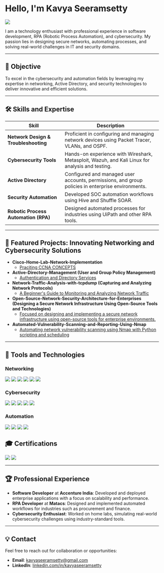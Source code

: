 # Hello, I'm Kavya Seeramsetty 
<a href="https://linkedin.com"><img src="https://img.shields.io/badge/-LinkedIn-0072b1?&style=for-the-badge&logo=linkedin&logoColor=white" /></a>

I am a technology enthusiast with professional experience in software development, RPA (Robotic Process Automation), and cybersecurity. My passion lies in designing secure networks, automating processes, and solving real-world challenges in IT and security domains.

---

## 🌟 Objective
To excel in the cybersecurity and automation fields by leveraging my expertise in networking, Active Directory, and security technologies to deliver innovative and efficient solutions.

---

## 🛠️ Skills and Expertise
| **Skill**                                     | **Description**                                                                                  |
|-----------------------------------------------|--------------------------------------------------------------------------------------------------|
| **Network Design & Troubleshooting**          | Proficient in configuring and managing network devices using Packet Tracer, VLANs, and OSPF.     |
| **Cybersecurity Tools**                       | Hands-on experience with Wireshark, Metasploit, Wazuh, and Kali Linux for analysis and testing.  |
| **Active Directory**                          | Configured and managed user accounts, permissions, and group policies in enterprise environments.|
| **Security Automation**                       | Developed SOC automation workflows using Hive and Shuffle SOAR.                                 |
| **Robotic Process Automation (RPA)**          | Designed automated processes for industries using UiPath and other RPA tools.                   |

---
<h2>🚀 Featured Projects: Innovating Networking and Cybersecurity Solutions</h2>

- <b>Cisco-Home-Lab-Network-Implementation</b>
  - [Praciting CCNA CONCEPTS](https://github.com/kavya-seeramsetty/Cisco-Home-Lab-Network-Implementation)
- <b>Active-Directory-Management (User and Group Policy Management)</b>
  - [Authentication and Directory Services](https://github.com/kavya-seeramsetty/Active-Directory-Management/tree/main)
- <b>Network-Traffic-Analysis-with-tcpdump (Capturing and Analyzing Network Protocols)</b>
  - [A Beginner's Guide to Monitoring and Analyzing Network Traffic](https://github.com/kavya-seeramsetty/Network-Traffic-Analysis-with-tcpdump)
- <b>Open-Source-Network-Security-Architecture-for-Enterprises (Designing a Secure Network Infrastructure Using Open-Source Tools and Technologies)</b>
  - [Focused on designing and implementing a secure network infrastructure using open-source tools for enterprise environments.](https://github.com/kavya-seeramsetty/Open-Source-Network-Security-Architecture-for-Enterprises)
- <b>Automated-Vulnerability-Scanning-and-Reporting-Using-Nmap</b>
  - [Automating network vulnerability scanning using Nmap with Python scripting and scheduling](https://github.com/kavya-seeramsetty/Automating-network-vulnerability-scanning-using-Nmap-with-Python-scripting-and-scheduling)

---

## 🔧 Tools and Technologies

### Networking
<div>
    <img src="https://img.shields.io/badge/-Packet_Tracer-009639?&style=for-the-badge&logo=cisco&logoColor=white" />
    <img src="https://img.shields.io/badge/-Wireshark-1679A7?&style=for-the-badge&logo=Wireshark&logoColor=white" />
    <img src="https://img.shields.io/badge/-GNS3-1B4E80?&style=for-the-badge&logo=gns3&logoColor=white" />
    <img src="https://img.shields.io/badge/-Cumulus_Linux-3C3C6E?&style=for-the-badge&logo=cumulus&logoColor=white" />
    <img src="https://img.shields.io/badge/-nftables-009639?&style=for-the-badge&logo=linux&logoColor=white" />
    <img src="https://img.shields.io/badge/-pfSense-009639?&style=for-the-badge&logo=pfsense&logoColor=white" />
</div>

### Cybersecurity
<div>
    <img src="https://img.shields.io/badge/-Metasploit-007ACC?&style=for-the-badge&logo=metasploit&logoColor=white" />
    <img src="https://img.shields.io/badge/-Wazuh-5D9CEC?&style=for-the-badge&logo=wazuh&logoColor=white" />
    <img src="https://img.shields.io/badge/-Kali_Linux-557C94?&style=for-the-badge&logo=kalilinux&logoColor=white" />
    <img src="https://img.shields.io/badge/-StrongSwan-1F354B?&style=for-the-badge&logo=strongswan&logoColor=white" />
    <img src="https://img.shields.io/badge/-PacketFence-4B8BBE?&style=for-the-badge&logo=python&logoColor=white" />
</div>

### Automation
<div>
    <img src="https://img.shields.io/badge/-UiPath-0078D4?&style=for-the-badge&logo=UiPath&logoColor=white" />
    <img src="https://img.shields.io/badge/-Shuffle_SOAR-4B8BBE?&style=for-the-badge&logo=python&logoColor=white" />
    <img src="https://img.shields.io/badge/-WireGuard-5A66B1?&style=for-the-badge&logo=wireguard&logoColor=white" />
    <img src="https://img.shields.io/badge/-OpenVPN-6B8E23?&style=for-the-badge&logo=openvpn&logoColor=white" />
</div>


## 🎓 Certifications
<div>
    <img src="https://img.shields.io/badge/-CCNA-009639?&style=for-the-badge&logo=cisco&logoColor=white" />
    <img src="https://img.shields.io/badge/-CompTIA_Security+-FF0000?&style=for-the-badge&logo=comptia&logoColor=white" />
</div>

---

## 🏆 Professional Experience
- **Software Developer** at **Accenture India**: Developed and deployed enterprise applications with a focus on scalability and performance.
- **RPA Developer** at **Matacs**: Designed and implemented automated workflows for industries such as procurement and finance.
- **Cybersecurity Enthusiast**: Worked on home labs, simulating real-world cybersecurity challenges using industry-standard tools.

---

## 💡 Contact
Feel free to reach out for collaboration or opportunities:
- **Email**: kavyaseeramsetty@gmail.com
- **LinkedIn**: [linkedin.com/in/kavyaseeramsetty](https://www.linkedin.com/in/kavya-seeramsetty-570b4a158/)
